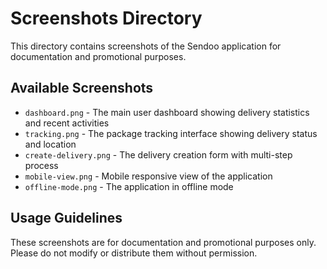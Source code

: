 # Screenshots Directory

This directory contains screenshots of the Sendoo application for documentation and promotional purposes.

## Available Screenshots

- `dashboard.png` - The main user dashboard showing delivery statistics and recent activities
- `tracking.png` - The package tracking interface showing delivery status and location
- `create-delivery.png` - The delivery creation form with multi-step process
- `mobile-view.png` - Mobile responsive view of the application
- `offline-mode.png` - The application in offline mode

## Usage Guidelines

These screenshots are for documentation and promotional purposes only. Please do not modify or distribute them without permission.